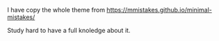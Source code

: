 I have copy the whole theme from https://mmistakes.github.io/minimal-mistakes/ 

Study hard to have a full knoledge about it.
